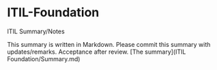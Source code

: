 # ITIL-Foundation
ITIL Summary/Notes

This summary is written in Markdown.
Please commit this summary with updates/remarks.
Acceptance after review.
[The summary](ITIL Foundation/Summary.md)
